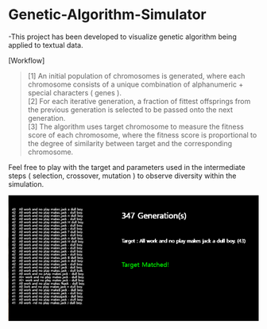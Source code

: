 # Genetic-Algorithm-Simulator

-This project has been developed to visualize genetic algorithm being applied to textual data.

[Workflow]
> [1] An initial population of chromosomes is generated, where each chromosome consists of a unique combination of alphanumeric + special characters ( genes ). \
> [2] For each iterative generation, a fraction of fittest offsprings from the previous generation is selected to be passed onto the next generation. \
> [3] The algorithm uses target chromosome to measure the fitness score of each chromosome, where the fitness score is proportional to the degree of similarity between target and the corresponding chromosome.

Feel free to play with the target and parameters used in the intermediate steps ( selection, crossover, mutation ) to observe diversity within the simulation.

![alt text](grow.png)
